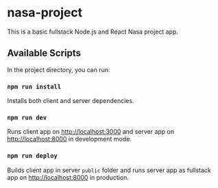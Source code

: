 # nasa-project

This is a basic fullstack Node.js and React Nasa project app.

## Available Scripts

In the project directory, you can run:

### `npm run install`

Installs both client and server dependencies.

### `npm run dev`

Runs client app on [http://localhost:3000](http://localhost:3000) and server app on [http://localhost:8000](http://localhost:8000) in development mode.

### `npm run deploy`

Builds client app in server `public` folder and runs server app as fullstack app on [http://localhost:8000](http://localhost:8000) in production.
